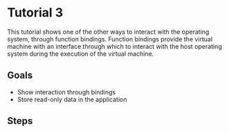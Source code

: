 # Tutorial 3

This tutorial shows one of the other ways to interact with the operating system,
through function bindings. Function bindings provide the virtual machine with an
interface through which to interact with the host operating system during the
execution of the virtual machine.

## Goals

- Show interaction through bindings
- Store read-only data in the application

## Steps

